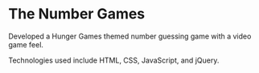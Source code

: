 # The Number Games

Developed a Hunger Games themed number guessing game with a video game feel.

Technologies used include HTML, CSS, JavaScript, and jQuery.

